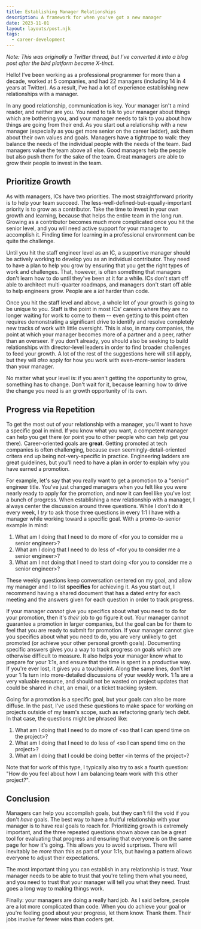 ```yaml
---
title: Establishing Manager Relationships
description: A framework for when you've got a new manager
date: 2023-11-01
layout: layouts/post.njk
tags:
  - career-development
---
```


_Note: This was originally a Twitter thread, but I’ve converted it into a blog post after the bird platform became X-tinct._

Hello! I’ve been working as a professional programmer for more than a decade, worked at 5 companies, and had 22 managers (including 14 in 4 years at Twitter). As a result, I’ve had a lot of experience establishing new relationships with a manager.

In any good relationship, communication is key. Your manager isn't a mind reader, and neither are you. You need to talk to your manager about things which are bothering you, and your manager needs to talk to you about how things are going from their end. As you start out a relationship with a new manager (especially as you get more senior on the career ladder), ask them about their own values and goals. Managers have a tightrope to walk: they balance the needs of the individual people with the needs of the team. Bad managers value the team above all else. Good managers help the people but also push them for the sake of the team. Great managers are able to grow their people to invest in the team. 

## Prioritize Growth

As with managers, ICs have two priorities. The most straightforward priority is to help your team succeed. The less-well-defined-but-equally-important priority is to grow as a contributor. Take the time to invest in your own growth and learning, because that helps the entire team in the long run. Growing as a contributor becomes much more complicated once you hit the senior level, and you will need active support for your manager to accomplish it. Finding time for learning in a professional environment can be quite the challenge.

Until you hit the staff engineer level as an IC, a supportive manager should be actively working to develop you as an individual contributor. They need to have a plan to help you grow by ensuring that you get the right types of work and challenges. That, however, is often something that managers don't learn how to do until they've been at it for a while. ICs don't start off able to architect multi-quarter roadmaps, and managers don't start off able to help engineers grow. People are a _lot_ harder than code.

Once you hit the staff level and above, a whole lot of your growth is going to be unique to you. Staff is the point in most ICs' careers where they are no longer waiting for work to come to them -- even getting to this point often requires demonstrating a significant drive to identify and resolve completely new tracks of work with little oversight. This is also, in many companies, the point at which your manager becomes more of a partner and a peer, rather than an overseer. If you don't already, you should also be seeking to build relationships with director-level leaders in order to find broader challenges to feed your growth. A lot of the rest of the suggestions here will still apply, but they will _also_ apply for how you work with even-more-senior leaders than your manager.

No matter what your level is: if you aren't getting the opportunity to grow, something has to change. Don't wait for it, because learning how to drive the change you need is an growth opportunity of its own.

## Progress via Repetition

To get the most out of your relationship with a manager, you'll want to have a specific goal in mind. If you know what you want, a competent manager can help you get there (or point you to other people who can help get you there). Career-oriented goals are **great**. Getting promoted at tech companies is often challenging, because even seemingly-detail-oriented critera end up being not-very-specific in practice. Engineering ladders are great guidelines, but you'll need to have a plan in order to explain why you have earned a promotion.

For example, let's say that you really want to get a promotion to a "senior" engineer title. You've just changed managers when you felt like you were nearly ready to apply for the promotion, and now it can feel like you've lost a bunch of progress. When establishing a new relationship with a manager, I always center the discussion around three questions. While I don't do it every week, I _try_ to ask those three questions in every 1:1 I have with a manager while working toward a specific goal. With a promo-to-senior example in mind:

1) What am I doing that I need to do more of \<for you to consider me a senior engineer\>?
2) What am I doing that I need to do less of \<for you to consider me a senior engineer\>?
3) What am I not doing that I need to start doing \<for you to consider me a senior engineer\>?

These weekly questions keep conversation centered on my goal, and allow my manager and I to list **specifics** for achieving it. As you start out, I recommend having a shared document that has a dated entry for each meeting and the answers given for each question in order to track progress.

If your manager _cannot_ give you specifics about what you need to do for your promotion, then it's _their_ job to go figure it out. Your manager cannot guarantee a promotion in larger companies, but the goal can be for them to feel that you are ready to submit for promotion. If your manager cannot give you specifics about what you need to do, you are very unlikely to get promoted (or achieve your other personal growth goals). Documenting specific answers gives you a way to track progress on goals which are otherwise difficult to measure. It also helps your manager know what to prepare for your 1:1s, and ensure that the time is spent in a productive way. If you're ever lost, it gives you a touchpoint. Along the same lines, don't let your 1:1s turn into more-detailed discussions of your weekly work. 1:1s are a very valuable resource, and should not be wasted on project updates that could be shared in chat, an email, or a ticket tracking system.

Going for a promotion is a specific goal, but your goals can also be more diffuse. In the past, I've used these questions to make space for working on projects outside of my team's scope, such as refactoring gnarly tech debt. In that case, the questions might be phrased like:

1) What am I doing that I need to do more of \<so that I can spend time on the project\>?
2) What am I doing that I need to do less of \<so I can spend time on the project\>?
3) What am I doing that I could be doing better \<in terms of the project\>?

Note that for work of this type, I typically also try to ask a fourth question: "How do you feel about how I am balancing team work with this other project?".

## Conclusion

Managers can help you accomplish goals, but they can't fill the void if you don't _have_ goals. The best way to have a fruitful relationship with your manager is to have real goals to reach for. Prioritizing growth is extremely important, and the three repeated questions shown above can be a great tool for evaluating that progress and ensuring that everyone is on the same page for how it's going. This allows you to avoid surprises. There will inevitably be _more_ than this as part of your 1:1s, but having a pattern allows everyone to adjust their expectations.

The most important thing you can establish in any relationship is trust. Your manager needs to be able to trust that you're telling them what you need, and you need to trust that your manager will tell you what they need. Trust goes a long way to making things work.

Finally: your managers are doing a really hard job. As I said before, people are a lot more complicated than code. When you do achieve your goal or you're feeling good about your progress, let them know. Thank them. Their jobs involve far fewer wins than coders get. 

